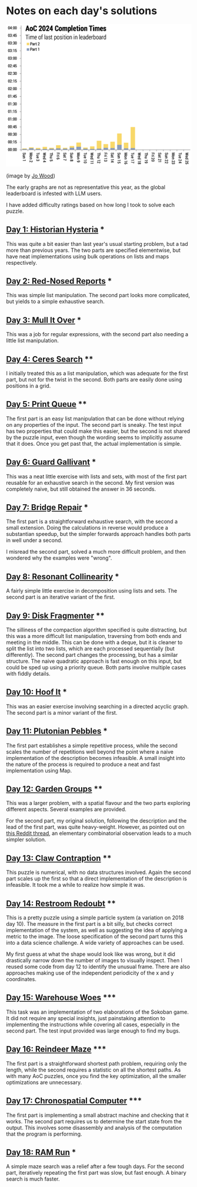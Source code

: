 # Notes on each day's solutions

![Completion times 2024](https://raw.githubusercontent.com/jwoLondon/adventOfCode/master/images/completionTimes2024.png)

(image by [Jo Wood](https://github.com/jwoLondon))

The early graphs are not as representative this year, as the global
leaderboard is infested with LLM users.

I have added difficulty ratings based on how long I took to solve each puzzle.

## [Day 1: Historian Hysteria](https://adventofcode.com/2024/day/1) \*

This was quite a bit easier than last year's usual starting problem, but
a tad more than previous years.  The two parts are specified elementwise,
but have neat implementations using bulk operations on lists and maps
respectively.

## [Day 2: Red-Nosed Reports](https://adventofcode.com/2024/day/2) \*

This was simple list manipulation.  The second part looks more
complicated, but yields to a simple exhaustive search.

## [Day 3: Mull It Over](https://adventofcode.com/2024/day/3) \*

This was a job for regular expressions, with the second part also needing
a little list manipulation.

## [Day 4: Ceres Search](https://adventofcode.com/2024/day/4) \*\*

I initially treated this as a list manipulation, which was adequate for
the first part, but not for the twist in the second.  Both parts are
easily done using positions in a grid.

## [Day 5: Print Queue](https://adventofcode.com/2024/day/5) \*\*

The first part is an easy list manipulation that can be done without
relying on any properties of the input.  The second part is sneaky.
The test input has two properties that could make this easier, but the
second is not shared by the puzzle input, even though the wording seems
to implicitly assume that it does.  Once you get past that, the actual
implementation is simple.

## [Day 6: Guard Gallivant](https://adventofcode.com/2024/day/6) \*

This was a neat little exercise with lists and sets, with most of the
first part reusable for an exhaustive search in the second.  My first
version was completely naive, but still obtained the answer in 36 seconds.

## [Day 7: Bridge Repair](https://adventofcode.com/2024/day/7) \*

The first part is a straightforward exhaustive search, with the second
a small extension.  Doing the calculations in reverse would produce
a substantian speedup, but the simpler forwards approach handles both
parts in well under a second.

I misread the second part, solved a much more difficult problem, and
then wondered why the examples were "wrong".

## [Day 8: Resonant Collinearity](https://adventofcode.com/2024/day/8) \*

A fairly simple little exercise in decomposition using lists and sets.
The second part is an iterative variant of the first.

## [Day 9: Disk Fragmenter](https://adventofcode.com/2024/day/9) \*\*

The silliness of the compaction algorithm specified is quite distracting,
but this was a more difficult list manipulation, traversing from both
ends and meeting in the middle.  This can be done with a deque, but it
is cleaner to split the list into two lists, which are each processed
sequentially (but differently).  The second part changes the processing,
but has a similar structure.  The naive quadratic approach is fast
enough on this input, but could be sped up using a priority queue.
Both parts involve multiple cases with fiddly details.

## [Day 10: Hoof It](https://adventofcode.com/2024/day/10) \*

This was an easier exercise involving searching in a directed acyclic
graph.  The second part is a minor variant of the first.

## [Day 11: Plutonian Pebbles](https://adventofcode.com/2024/day/11) \*

The first part establishes a simple repetitive process, while the second
scales the number of repetitions well beyond the point where a naive
implementation of the description becomes infeasible.  A small insight
into the nature of the process is required to produce a neat and fast
implementation using Map.

## [Day 12: Garden Groups](https://adventofcode.com/2024/day/12) \*\*

This was a larger problem, with a spatial flavour and the two parts
exploring different aspects.  Several examples are provided.

For the second part, my original solution, following the description and
the lead of the first part, was quite heavy-weight.  However, as pointed
out on
[this Reddit thread](https://www.reddit.com/r/adventofcode/comments/1hcf16m/2024_day_12_everyone_must_be_hating_today_so_here/),
an elementary combinatorial observation leads to a much simpler solution.

## [Day 13: Claw Contraption](https://adventofcode.com/2024/day/13) \*\*

This puzzle is numerical, with no data structures involved.  Again the
second part scales up the first so that a direct implementation of the
description is infeasible.  It took me a while to realize how simple
it was.

## [Day 14: Restroom Redoubt](https://adventofcode.com/2024/day/14) \*\*

This is a pretty puzzle using a simple particle system (a variation
on 2018 day 10).  The measure in the first part is a bit silly, but
checks correct implementation of the system, as well as suggesting the
idea of applying a metric to the image.  The loose specification of the
second part turns this into a data science challenge.  A wide variety
of approaches can be used.

My first guess at what the shape would look like was wrong, but it
did drastically narrow down the number of images to visually inspect.
Then I reused some code from day 12 to identify the unusual frame.
There are also approaches making use of the independent periodicity of
the x and y coordinates.

## [Day 15: Warehouse Woes](https://adventofcode.com/2024/day/15) \*\*\*

This task was an implementation of two elaborations of the Sokoban game.
It did not require any special insights, just painstaking attention to
implementing the instructions while covering all cases, especially in the
second part.  The test input provided was large enough to find my bugs.

## [Day 16: Reindeer Maze](https://adventofcode.com/2024/day/16) \*\*\*

The first part is a straightforward shortest path problem, requiring
only the length, while the second requires a statistic on all the
shortest paths.  As with many AoC puzzles, once you find the key
optimization, all the smaller optimizations are unnecessary.

## [Day 17: Chronospatial Computer](https://adventofcode.com/2024/day/17) \*\*\*

The first part is implementing a small abstract machine and checking
that it works.  The second part requires us to determine the start
state from the output.  This involves some disassembly and analysis of
the computation that the program is performing.

## [Day 18: RAM Run](https://adventofcode.com/2024/day/18) \*

A simple maze search was a relief after a few tough days.  For the second
part, iteratively repeating the first part was slow, but fast enough.
A binary search is much faster.
